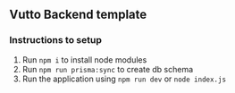 ## Vutto Backend template

### Instructions to setup

1. Run ```npm i``` to install node modules
2. Run ```npm run prisma:sync``` to create db schema
3. Run the application using ```npm run dev``` or ```node index.js```
